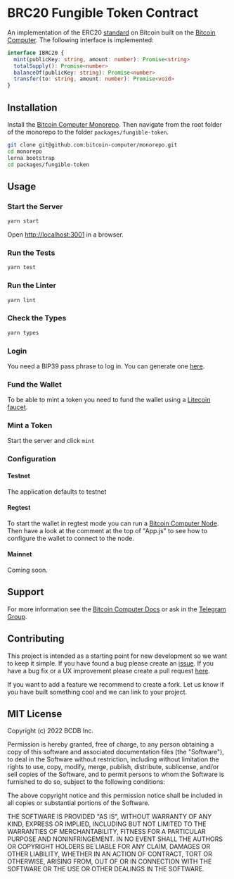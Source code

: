 # BRC20 Fungible Token Contract

An implementation of the ERC20 [standard](https://eips.ethereum.org/EIPS/eip-20) on Bitcoin built on the [Bitcoin Computer](http://bitcoincomputer.io/). The following interface is implemented:

```typescript
interface IBRC20 {
  mint(publicKey: string, amount: number): Promise<string>
  totalSupply(): Promise<number>
  balanceOf(publicKey: string): Promise<number>
  transfer(to: string, amount: number): Promise<void>
}
```

## Installation

Install the [Bitcoin Computer  Monorepo](https://github.com/bitcoin-computer/monorepo). Then navigate from the root folder of the monorepo to the folder ``packages/fungible-token``.

```bash
git clone git@github.com:bitcoin-computer/monorepo.git
cd monorepo
lerna bootstrap
cd packages/fungible-token
```

## Usage

### Start the Server

```bash
yarn start
```
Open [http://localhost:3001](http://localhost:3001) in a browser.

### Run the Tests

```bash
yarn test
```

### Run the Linter

```bash
yarn lint
```

### Check the Types

```bash
yarn types
```


### Login

You need a BIP39 pass phrase to log in. You can generate one [here](https://iancoleman.io/bip39/).

### Fund the Wallet


To be able to mint a token you need to fund the wallet using a [Litecoin](https://testnet-faucet.com/ltc-testnet/) [faucet](http://litecointf.salmen.website/).

### Mint a Token

Start the server and click ``mint``

### Configuration

#### Testnet

The application defaults to testnet

#### Regtest

To start the wallet in regtest mode you can run a [Bitcoin Computer Node](). Then have a look at the comment at the top of "App.js" to see how to configure the wallet to connect to the node.
#### Mainnet

Coming soon.

## Support

For more information see the [Bitcoin Computer Docs](https://docs.bitcoincomputer.io/getting-started/run-in-a-browser) or ask in the [Telegram Group](https://t.me/joinchat/FMrjOUWRuUkNuIt7zJL8tg).

## Contributing

This project is intended as a starting point for new development so we want to keep it simple. If you have found a bug please create an [issue](https://github.com/bitcoin-computer/monorepo/issues). If you have a bug fix or a UX improvement please create a pull request [here](https://github.com/bitcoin-computer/monorepo/pulls).

If you want to add a feature we recommend to create a fork. Let us know if you have built something cool and we can link to your project.

## MIT License

Copyright (c) 2022 BCDB Inc.

Permission is hereby granted, free of charge, to any person obtaining a copy of this software and associated documentation files (the "Software"), to deal in the Software without restriction, including without limitation the rights to use, copy, modify, merge, publish, distribute, sublicense, and/or sell copies of the Software, and to permit persons to whom the Software is furnished to do so, subject to the following conditions:

The above copyright notice and this permission notice shall be included in all copies or substantial portions of the Software.

THE SOFTWARE IS PROVIDED "AS IS", WITHOUT WARRANTY OF ANY KIND, EXPRESS OR IMPLIED, INCLUDING BUT NOT LIMITED TO THE WARRANTIES OF MERCHANTABILITY, FITNESS FOR A PARTICULAR PURPOSE AND NONINFRINGEMENT. IN NO EVENT SHALL THE AUTHORS OR COPYRIGHT HOLDERS BE LIABLE FOR ANY CLAIM, DAMAGES OR OTHER LIABILITY, WHETHER IN AN ACTION OF CONTRACT, TORT OR OTHERWISE, ARISING FROM, OUT OF OR IN CONNECTION WITH THE SOFTWARE OR THE USE OR OTHER DEALINGS IN THE SOFTWARE.
